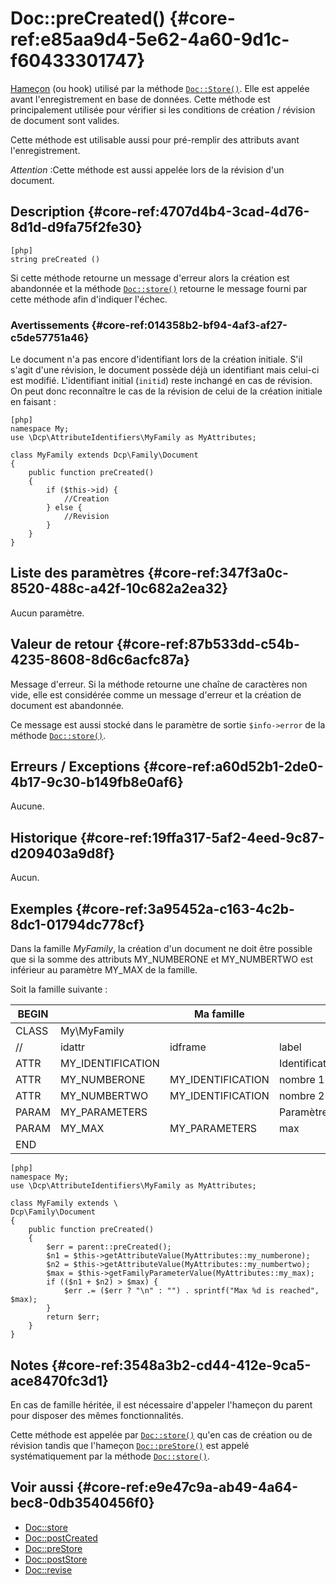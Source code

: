 # Doc::preCreated() {#core-ref:e85aa9d4-5e62-4a60-9d1c-f60433301747}

<div class="short-description" markdown="1">

[Hameçon][hook] (ou hook) utilisé par la méthode [`Doc::Store()`][docstore].
Elle est appelée avant l'enregistrement en base de données.   Cette méthode est
principalement utilisée pour vérifier si les conditions de création / révision
de document sont valides.

Cette méthode est utilisable aussi pour pré-remplir des attributs avant
l'enregistrement.

*Attention* :Cette méthode est aussi appelée lors de la révision d'un document.

</div>


## Description {#core-ref:4707d4b4-3cad-4d76-8d1d-d9fa75f2fe30}

    [php]
    string preCreated ()

Si cette méthode retourne un message d'erreur alors la création est abandonnée
et la méthode [`Doc::store()`][docstore] retourne le message fourni par cette
méthode afin d'indiquer l'échec.

### Avertissements {#core-ref:014358b2-bf94-4af3-af27-c5de57751a46}

Le document n'a pas encore d'identifiant lors de la création initiale. S'il
s'agit d'une révision, le document possède déjà un identifiant mais celui-ci
est modifié. L'identifiant initial (`initid`) reste inchangé en cas de
révision.
On peut donc reconnaître le cas de la révision de celui de la création initiale
en faisant :

    [php]
    namespace My;
    use \Dcp\AttributeIdentifiers\MyFamily as MyAttributes;
    
    class MyFamily extends Dcp\Family\Document
    {
        public function preCreated()
        {
            if ($this->id) {
                //Creation
            } else {
                //Revision
            }
        }
    }

## Liste des paramètres {#core-ref:347f3a0c-8520-488c-a42f-10c682a2ea32}

Aucun paramètre.

## Valeur de retour {#core-ref:87b533dd-c54b-4235-8608-8d6c6acfc87a}

Message d'erreur. Si la méthode retourne une chaîne de caractères non vide, elle
est considérée comme un message d'erreur et la création de document est
abandonnée.

Ce message est aussi stocké dans le paramètre de sortie `$info->error` de la
méthode [`Doc::store()`][docstore].

## Erreurs / Exceptions {#core-ref:a60d52b1-2de0-4b17-9c30-b149fb8e0af6}

Aucune.

## Historique {#core-ref:19ffa317-5af2-4eed-9c87-d209403a9d8f}

Aucun.

## Exemples {#core-ref:3a95452a-c163-4c2b-8dc1-01794dc778cf}

Dans la famille _MyFamily_, la création d'un document ne doit être possible que
si la somme des attributs MY_NUMBERONE et MY_NUMBERTWO est inférieur au
paramètre MY_MAX de la famille.

Soit la famille suivante :

| BEGIN |                   |     Ma famille    |                |     | MYFAMILY |       |     |     |
| ----- | ----------------- | ----------------- | -------------- | --- | -------- | ----- | --- | --- |
| CLASS | My\MyFamily       |                   |                |     |          |       |     |     |
| //    | idattr            | idframe           | label          | T   | A        | type  | ord | vis |
| ATTR  | MY_IDENTIFICATION |                   | Identification | N   | N        | frame | 10  | W   |
| ATTR  | MY_NUMBERONE      | MY_IDENTIFICATION | nombre 1       | Y   | N        | int   | 20  | W   |
| ATTR  | MY_NUMBERTWO      | MY_IDENTIFICATION | nombre 2       | N   | N        | int   | 30  | W   |
| PARAM | MY_PARAMETERS     |                   | Paramètres     | N   | N        | frame | 10  | W   |
| PARAM | MY_MAX            | MY_PARAMETERS     | max            | N   | N        | int   | 20  | W   |
| END   |                   |                   |                |     |          |       |     |     |


    [php]
    namespace My;
    use \Dcp\AttributeIdentifiers\MyFamily as MyAttributes;
    
    class MyFamily extends \
    Dcp\Family\Document
    {
        public function preCreated()
        {
            $err = parent::preCreated();
            $n1 = $this->getAttributeValue(MyAttributes::my_numberone);
            $n2 = $this->getAttributeValue(MyAttributes::my_numbertwo);
            $max = $this->getFamilyParameterValue(MyAttributes::my_max);
            if (($n1 + $n2) > $max) {
                $err .= ($err ? "\n" : "") . sprintf("Max %d is reached", $max);
            }
            return $err;
        }
    }

## Notes {#core-ref:3548a3b2-cd44-412e-9ca5-ace8470fc3d1}

En cas de famille héritée, il est nécessaire d'appeler l'hameçon du parent pour
disposer des mêmes fonctionnalités.

Cette méthode est appelée par [`Doc::store()`][docstore] qu'en cas de création
ou de révision tandis que l'hameçon [`Doc::preStore()`][docprestore] est appelé
systématiquement par la méthode [`Doc::store()`][docstore].

## Voir aussi {#core-ref:e9e47c9a-ab49-4a64-bec8-0db3540456f0}

*   [Doc::store][docstore]
*   [Doc::postCreated][docpostcreated]
*   [Doc::preStore][docprestore]
*   [Doc::postStore][docpoststore]
*   [Doc::revise][docrevise]

<!-- links -->
[docstore]:         #core-ref:b8540d13-ece6-4e9e-9b72-6a56bca9da12
[docpostcreated]:   #core-ref:b8f80e6b-a374-4bf4-bc76-47290cd69c45 "Hameçon Doc::postCreated()"
[docpoststore]:     #core-ref:99520a31-0aef-4bc6-b20a-114737059d17 "Hameçon Doc::postStore()"
[docprestore]:      #core-ref:3517da95-82fe-4adb-8bc4-ef49ca55edb0 "Hameçon Doc::preStore()"
[docprecreated]:    #core-ref:e85aa9d4-5e62-4a60-9d1c-f60433301747 "Hameçon Doc::preCreated()"
[docprerefresh]:    #core-ref:580d6be1-6b6a-439b-abd7-34b26cfaf2e5 "Hameçon Doc::preRefresh()"
[docpostrefresh]:   #core-ref:9352c534-3691-41e3-b293-599db8e9a4fd "Hameçon Doc::postRefresh()"
[docrevise]:        #core-ref:882e3730-0483-4dbc-9b9d-0d0b5cc31d38
[hook]:             https://fr.wikipedia.org/wiki/Hook_(informatique)

